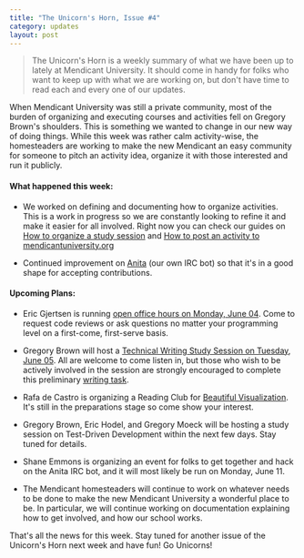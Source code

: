 ```yaml
---
title: "The Unicorn's Horn, Issue #4"
category: updates
layout: post
---
```


> The Unicorn's Horn is a weekly summary of what we have been up to lately at Mendicant University. It should come in handy for folks who want to keep up with what we are working on, but don't have time to read each and every one of our updates.

When Mendicant University was still a private community, most of the burden of organizing and executing courses and activities fell on Gregory Brown's shoulders. This is something we wanted to change in our new way of doing things. While this week was rather calm activity-wise, the homesteaders are working to make the new Mendicant an easy community for someone to pitch an activity idea, organize it with those interested and run it publicly.

#### What happened this week: ####

* We worked on defining and documenting how to organize activities. This is a work in progress so we are constantly looking to refine it and make it easier for all involved. Right now you can check our guides on [How to organize a study session](https://github.com/mendicant/mendicantuniversity.org/wiki/How-to-organize-a-study-session) and [How to post an activity to mendicantuniversity.org](https://github.com/mendicant/mendicantuniversity.org/wiki/How-to-post-an-activity-to-mendicantuniversity.org)

* Continued improvement on [Anita](https://github.com/mendicant/anita) (our own IRC bot) so that it's in a good shape for accepting contributions.

#### Upcoming Plans:

* Eric Gjertsen is running [open office hours on Monday, June 04](http://mendicantuniversity.org/activities/2012/06/04/office-hours-with-eric_gjertsen.html). Come to request code reviews or ask questions no matter your programming level on a first-come, first-serve basis.

* Gregory Brown will host a [Technical Writing Study Session on Tuesday, June 05](http://mendicantuniversity.org/activities/2012/06/05/technical-writing.html). All are welcome to come listen in, but those who wish to be actively involved in the session are strongly encouraged to complete this preliminary [writing task](http://forum.mendicantuniversity.org/discussion/17/task-for-the-upcoming-technical-writing-session).

* Rafa de Castro is organizing a Reading Club for [Beautiful Visualization](http://forum.mendicantuniversity.org/discussion/21/reading-club-beautiful-visualization). It's still in the preparations stage so come show your interest.

* Gregory Brown, Eric Hodel, and Gregory Moeck will be hosting a study session on Test-Driven Development within the next few days. Stay tuned for details.

* Shane Emmons is organizing an event for folks to get together and hack on the Anita IRC bot, and it will most likely be run on Monday, June 11.

* The Mendicant homesteaders will continue to work on whatever needs to be done to make the new Mendicant University a wonderful place to be. In particular, we will continue working on documentation explaining how to get involved, and how our school works.

That's all the news for this week. Stay tuned for another issue of the Unicorn's Horn next week and have fun! Go Unicorns!
